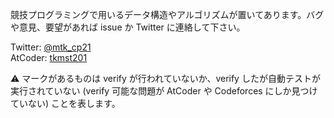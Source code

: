競技プログラミングで用いるデータ構造やアルゴリズムが置いてあります。バグや意見、要望があれば issue か Twitter に連絡して下さい。  

Twitter: [@mtk_cp21](https://twitter.com/mtk_cp21)  
AtCoder: [tkmst201](https://atcoder.jp/users/tkmst201)  

:warning: マークがあるものは verify が行われていないか、verify したが自動テストが実行されていない (verify 可能な問題が AtCoder や Codeforces にしか見つけていない) ことを表します。

<br>